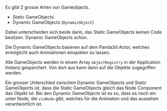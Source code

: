 Es gibt 2 grosse Arten von Gameobjects.
- Static GameObjects
- Dynamic GameObjects (`DynamicObject`)

Dabei unterscheiden sich beide darin, das Static GameObjects keinen Code
besitzen. Dynamic GameObjects schon.

Die Dynamic GameObjects basieren auf dem Panda3d Actor, welches ermöglicht auch
Animationen einspielen zu lassen.

Alle GameObjects werden in einem Array `objectRegistry` in der Application
Instanz gespeichert. Von dort aus kann dann auf die Objekte zugegriffen werden.

Ein grosser Unterschied zwischen Dynamic GameObjects und Static GameObjects ist,
dass die Static GameObjects gleich das Node Component das Objekt ist. Bei den
Dynamic GameObjects ist es so, dass es noch ein unter Node, die `visNode` gibt,
welches für die Animation und das aussehen verantwortlich ist.
